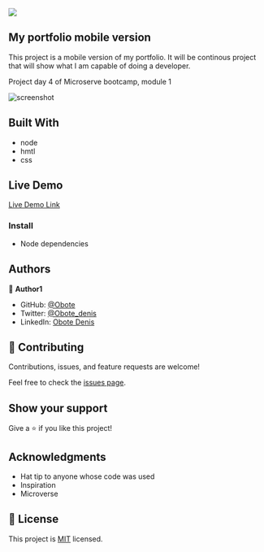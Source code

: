 ![](https://img.shields.io/badge/Microverse-blueviolet)

## My portfolio mobile version

This project is a mobile version of my portfolio. It will be continous project that will show what I am capable of doing a developer.

Project day 4 of Microserve bootcamp, module 1


![screenshot](./app.png)


## Built With

- node
- hmtl
- css
## Live Demo

[Live Demo Link](https://obote.github.io/Profile/)



### Install
- Node dependencies


## Authors

👤 **Author1**

- GitHub: [@Obote](https://github.com/Obote)
- Twitter: [@Obote_denis](https://twitter.com/Obote_denis)
- LinkedIn: [Obote Denis](https://www.linkedin.com/in/obote-denis-9859a2a3/)

## 🤝 Contributing

Contributions, issues, and feature requests are welcome!

Feel free to check the [issues page](../../issues/).

## Show your support

Give a ⭐️ if you like this project!

## Acknowledgments

- Hat tip to anyone whose code was used
- Inspiration
- Microverse

## 📝 License

This project is [MIT](./MIT.md) licensed.